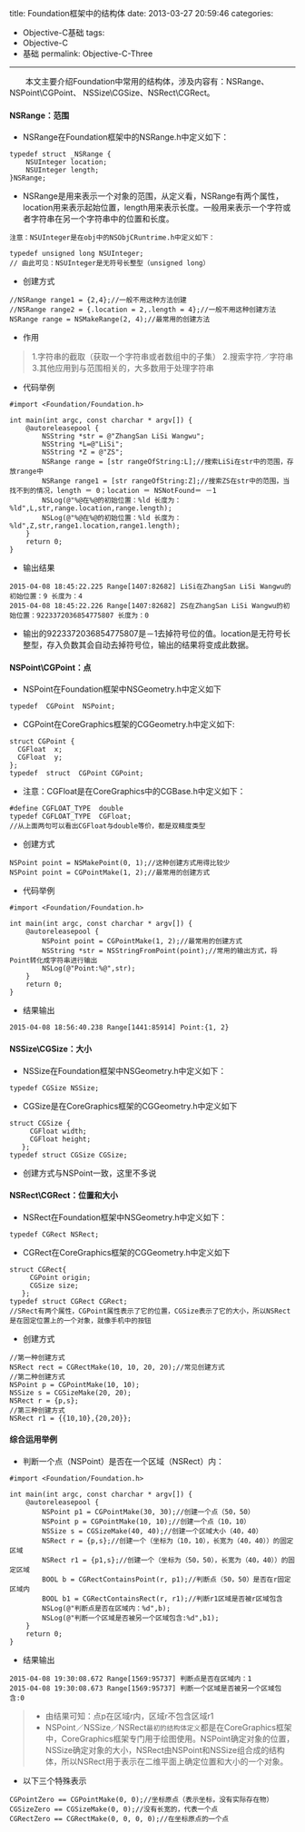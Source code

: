 title: Foundation框架中的结构体
date: 2013-03-27 20:59:46
categories:
 - Objective-C基础
tags:
- Objective-C
- 基础
permalink: Objective-C-Three
---
　　本文主要介绍Foundation中常用的结构体，涉及内容有：NSRange、NSPoint\CGPoint、 NSSize\CGSize、NSRect\CGRect。

<!-- more -->

#### NSRange：范围

- NSRange在Foundation框架中的NSRange.h中定义如下：

```
typedef struct _NSRange {
    NSUInteger location;
    NSUInteger length;
}NSRange;
```

- NSRange是用来表示一个对象的范围，从定义看，NSRange有两个属性，location用来表示起始位置，length用来表示长度。一般用来表示一个字符或者字符串在另一个字符串中的位置和长度。

`注意：NSUInteger是在obj中的NSObjCRuntrime.h中定义如下：`

```
typedef unsigned long NSUInteger;
// 由此可见：NSUInteger是无符号长整型（unsigned long）
```

- 创建方式

```Objc
//NSRange range1 = {2,4};//一般不用这种方法创建  
//NSRange range2 = {.location = 2,.length = 4};//一般不用这种创建方法  
NSRange range = NSMakeRange(2, 4);//最常用的创建方法  
```

- 作用

> 1.字符串的截取（获取一个字符串或者数组中的子集）
> 2.搜索字符／字符串
> 3.其他应用到与范围相关的，大多数用于处理字符串

- 代码举例

```
#import <Foundation/Foundation.h>  
  
int main(int argc, const charchar * argv[]) {  
    @autoreleasepool {  
        NSString *str = @"ZhangSan LiSi Wangwu";  
        NSString *L=@"LiSi";  
        NSString *Z = @"ZS";  
        NSRange range = [str rangeOfString:L];//搜索LiSi在str中的范围，存放range中  
        NSRange range1 = [str rangeOfString:Z];//搜索ZS在str中的范围，当找不到的情况，length ＝ 0；location ＝ NSNotFound＝ －1  
        NSLog(@"%@在%@的初始位置：%ld 长度为：%ld",L,str,range.location,range.length);  
        NSLog(@"%@在%@的初始位置：%ld 长度为：%ld",Z,str,range1.location,range1.length);  
    }  
    return 0;  
}  
```

- 输出结果

```language
2015-04-08 18:45:22.225 Range[1407:82682] LiSi在ZhangSan LiSi Wangwu的初始位置：9 长度为：4  
2015-04-08 18:45:22.226 Range[1407:82682] ZS在ZhangSan LiSi Wangwu的初始位置：9223372036854775807 长度为：0  
```

- 输出的9223372036854775807是－1去掉符号位的值。location是无符号长整型，存入负数其会自动去掉符号位，输出的结果将变成此数据。

####  NSPoint\CGPoint：点

- NSPoint在Foundation框架中NSGeometry.h中定义如下

`typedef  CGPoint  NSPoint;`

- CGPoint在CoreGraphics框架的CGGeometry.h中定义如下:

```
struct CGPoint {
  CGFloat  x;
  CGFloat  y;
};
typedef  struct  CGPoint CGPoint;
```

- 注意：CGFloat是在CoreGraphics中的CGBase.h中定义如下：

```language
#define CGFLOAT_TYPE  double
typedef CGFLOAT_TYPE  CGFloat;
//从上面两句可以看出CGFloat与double等价，都是双精度类型
```

- 创建方式

```language
NSPoint point = NSMakePoint(0, 1);//这种创建方式用得比较少  
NSPoint point = CGPointMake(1, 2);//最常用的创建方式  
```

- 代码举例

```language
#import <Foundation/Foundation.h>  
  
int main(int argc, const charchar * argv[]) {  
    @autoreleasepool {  
        NSPoint point = CGPointMake(1, 2);//最常用的创建方式  
        NSString *str = NSStringFromPoint(point);//常用的输出方式，将Point转化成字符串进行输出  
        NSLog(@"Point:%@",str);  
    }  
    return 0;  
}  
```

- 结果输出

```language
2015-04-08 18:56:40.238 Range[1441:85914] Point:{1, 2}  
```

#### NSSize\CGSize：大小

- NSSize在Foundation框架中NSGeometry.h中定义如下：

`typedef CGSize NSSize;`

- CGSize是在CoreGraphics框架的CGGeometry.h中定义如下

```language
struct CGSize {
     CGFloat width;
     CGFloat height;
   };
typedef struct CGSize CGSize;
```

- 创建方式与NSPoint一致，这里不多说

#### NSRect\CGRect：位置和大小

- NSRect在Foundation框架中NSGeometry.h中定义如下：

`typedef CGRect NSRect;`

- CGRect在CoreGraphics框架的CGGeometry.h中定义如下

```language
struct CGRect{
     CGPoint origin;
     CGSize size;
   };
typedef struct CGRect CGRect;
//SRect有两个属性，CGPoint属性表示了它的位置，CGSize表示了它的大小，所以NSRect是在固定位置上的一个对象，就像手机中的按钮
```

- 创建方式

```language
//第一种创建方式  
NSRect rect = CGRectMake(10, 10, 20, 20);//常见创建方式  
//第二种创建方式  
NSPoint p = CGPointMake(10, 10);  
NSSize s = CGSizeMake(20, 20);  
NSRect r = {p,s};  
//第三种创建方式  
NSRect r1 = {{10,10},{20,20}};  
```

#### 综合运用举例

- 判断一个点（NSPoint）是否在一个区域（NSRect）内：

```language
#import <Foundation/Foundation.h>  
  
int main(int argc, const charchar * argv[]) {  
    @autoreleasepool {  
        NSPoint p1 = CGPointMake(30, 30);//创建一个点（50，50）  
        NSPoint p = CGPointMake(10, 10);//创建一个点（10，10）  
        NSSize s = CGSizeMake(40, 40);//创建一个区域大小（40，40）  
        NSRect r = {p,s};//创建一个（坐标为（10，10），长宽为（40，40））的固定区域  
        NSRect r1 = {p1,s};//创建一个（坐标为（50，50），长宽为（40，40））的固定区域  
        BOOL b = CGRectContainsPoint(r, p1);//判断点（50，50）是否在r固定区域内  
        BOOL b1 = CGRectContainsRect(r, r1);//判断r1区域是否被r区域包含  
        NSLog(@"判断点是否在区域内：%d",b);  
        NSLog(@"判断一个区域是否被另一个区域包含:%d",b1);  
    }  
    return 0;  
}  
```

- 结果输出

```language
2015-04-08 19:30:08.672 Range[1569:95737] 判断点是否在区域内：1  
2015-04-08 19:30:08.673 Range[1569:95737] 判断一个区域是否被另一个区域包含:0  
```
> - 由结果可知：点p在区域r内，区域r不包含区域r1
> - NSPoint／NSSize／NSRect`最初的结构体定义`都是在CoreGraphics框架中，CoreGraphics框架专门用于绘图使用。NSPoint确定对象的位置，NSSize确定对象的大小，NSRect由NSPoint和NSSize组合成的结构体，所以NSRect用于表示在二维平面上确定位置和大小的一个对象。

- 以下三个特殊表示

```language
CGPointZero == CGPointMake(0, 0);//坐标原点（表示坐标，没有实际存在物）  
CGSizeZero == CGSizeMake(0, 0);//没有长宽的，代表一个点  
CGRectZero == CGRectMake(0, 0, 0, 0);//在坐标原点的一个点  
```